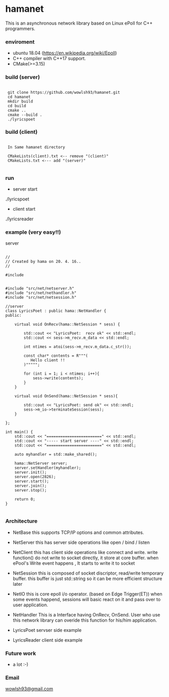 # hamanet
This is an asynchronous network library based on Linux ePoll for C++ programmers.

### enviroment 

- ubuntu 18.04 (https://en.wikipedia.org/wiki/Epoll)
- C++ compiler with C++17 support.
- CMake(>=3.15)

### build (server)
<pre><code>
 git clone https://github.com/wowlsh93/hamanet.git
 cd hamanet
 mkdir build
 cd build
 cmake ..
 cmake --build .
 ./lyricspoet 
</pre></code>


### build (client)
<pre><code>
 In Same hamanet directory 
 
 CMakeLists(client).txt <-- remove "(client)"
 CMakeLists.txt <--- add "(server)" 

</pre></code>

### run 

- server start

./lyricspoet

- client start

./lyricsreader

### example (very easy!!)

server
<pre><code>
//
// Created by hama on 20. 4. 16..
//

#include <iostream>


#include "src/net/netserver.h"
#include "src/net/nethandler.h"
#include "src/net/netsession.h"

//server
class LyricsPoet : public hama::NetHandler {
public:

    virtual void OnRecv(hama::NetSession * sess) {

        std::cout << "LyricsPoet:  recv ok" << std::endl;
        std::cout << sess->m_recv.m_data << std::endl;

        int ntimes = atoi(sess->m_recv.m_data.c_str());

        const char* contents = R"""(
           Hello client !!
        )""""";

        for (int i = 1; i < ntimes; i++){
            sess->write(contents);
        }
    }

    virtual void OnSend(hama::NetSession * sess){

        std::cout << "LyricsPoet: send ok" << std::endl;
        sess->m_io->terminateSession(sess);
    }

};

int main() {
    std::cout << "========================" << std::endl;
    std::cout << "----- start server ----" << std::endl;
    std::cout << "========================" << std::endl;

    auto myhandler = std::make_shared<LyricsPoet>();

    hama::NetServer server;
    server.setHandler(myhandler);
    server.init();
    server.open(2826);
    server.start();
    server.join();
    server.stop();

    return 0;
}

</pre></code>


### Architecture

- NetBase
  this supports TCP/IP options and common attributes.

- NetServer
  this has server side operations like open / bind / listen 

- NetClient
  this has client side operations like connect and write. write function() do not write to socket directly,  it store at core buffer.  when ePool's Write event happens , It starts to  write it to socket

- NetSession
  this is composed of socket discriptor, read/write temporary buffer. this buffer is just std::string so it can be more efficient structure later
  
- NetIO
  this is core epoll i/o operator. (based on Edge Trigger(ET))
  when some events happend, sessions will basic react on it and pass over to user application.

- NetHandler
  This is a Interface having OnRecv, OnSend. User who use this network library can overide this function for his/him application.

- LyricsPoet 
  servser side example
  
- LyricsReader
  client side example 

### Future work 

- a lot :-) 

### Email
wowlsh93@gmail.com
